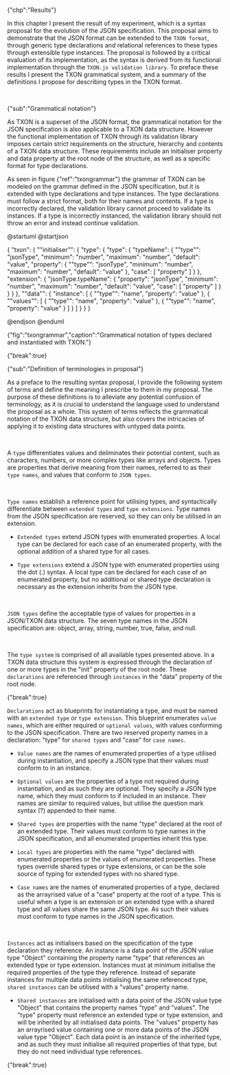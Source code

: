 {"chp":"Results"}

In this chapter I present the result of my experiment, which is a syntax proposal for the evolution of the JSON specification. This proposal aims to demonstrate that the JSON format can be extended to the `TXON format`, through generic type declarations and relational references to these types through extensible type instances. The proposal is followed by a critical evaluation of its implementation, as the syntax is derived from its functional implementation through the `TXON.js validation library`. To preface these results I present the TXON grammatical system, and a summary of the definitions I propose for describing types in the TXON format.

<br>

{"sub":"Grammatical notation"}

As TXON is a superset of the JSON format, the grammatical notation for the JSON specification is also applicable to a TXON data structure. However the functional implementation of TXON through its validation library imposes certain strict requirements on the structure, hierarchy and contents of a TXON data structure. These requirements include an initialiser property and data property at the root node of the structure, as well as a specific format for type declarations.

As seen in figure {"ref":"txongrammar"} the grammar of TXON can be modeled on the grammar defined in the JSON specification, but it is extended with type declarations and type instances. The type declarations must follow a strict format, both for their names and contents. If a type is incorrectly declared, the validation library cannot proceed to validate its instances. If a type is incorrectly instanced, the validation library should not throw an error and instead continue validation.

@startuml
@startjson

<style>
jsonDiagram {
    BackGroundColor transparent
    node {
        BackGroundColor white
        highlight {
            BackGroundColor #ffdc7d
        }
    }
}
</style>

{
    "txon": {
        "\"initialiser\"": {
            "type": {
                "type": {
                    "typeName": {
                        "\"type\"": "jsonType",
                        "minimum": "number",
                        "maximum": "number",
                        "default": "value",
                        "property": {
                            "\"type\"": "jsonType",
                            "minimum": "number",
                            "maximum": "number",
                            "default": "value"
                        },
                        "case": [
                            "property"
                        ]
                    }
                },
                "extension": {
                    "jsonType.typeName": {
                        "property": "jsonType",
                        "minimum": "number",
                        "maximum": "number",
                        "default": "value",
                        "case": [
                            "property"
                        ]
                    }
                }
            }
        },
        "\"data\"": {
            "instance": [
                {
                    "\"type\"": "name",
                    "property": "value"
                },
                {
                    "\"values\"": [
                        {
                            "\"type\"": "name",
                            "property": "value"
                        },
                        {
                            "\"type\"": "name",
                            "property": "value"
                        }
                    ]
                }
            ]
        }
    }
}

@endjson
@enduml

{"fig":"txongrammar","caption":"Grammatical notation of types declared and instantiated with TXON."}

{"break":true}

{"sub":"Definition of terminologies in proposal"}

As a preface to the resulting syntax proposal, I provide the following system of terms and define the meaning I prescribe to them in my proposal. The purpose of these definitions is to alleviate any potential confusion of terminology, as it is crucial to understand the language used to understand the proposal as a whole. This system of terms reflects the grammatical notation of the TXON data structure, but also covers the intricacies of applying it to existing data structures with untyped data points.

<br>

A `type` differentiates values and deliminates their potential content, such as characters, numbers, or more complex types like arrays and objects. Types are properties that derive meaning from their names, referred to as their `type names`, and values that conform to `JSON types`.

<br>

`Type names` establish a reference point for utilising types, and syntactically differentiate between `extended types` and `type extensions`. Type names from the JSON specification are reserved, so they can only be utilised in an extension.

- `Extended types` extend JSON types with enumerated properties. A local type can be declared for each case of an enumerated property, with the optional addition of a shared type for all cases.

- `Type extensions` extend a JSON type with enumerated properties using the dot (.) syntax. A local type can be declared for each case of an enumerated property, but no additional or shared type declaration is necessary as the extension inherits from the JSON type.

<br>

`JSON types` define the acceptable type of values for properties in a JSON/TXON data structure. The seven type names in the JSON specification are: object, array, string, number, true, false, and null.

<br>

The `type system` is comprised of all available types presented above. In a TXON data structure this system is expressed through the declaration of one or more types in the "init" property of the root node. These `declarations` are referenced through `instances` in the "data" property of the root node.

{"break":true}

`Declarations` act as blueprints for instantiating a type, and must be named with an `extended type` or `type extension`. This blueprint enumerates `value names`, which are either required or `optional values`, with values conforming to the JSON specification. There are two reserved property names in a declaration: "type" for `shared types` and "case" for `case names`.

- `Value names` are the names of enumerated properties of a type utilised during instantiation, and specify a JSON type that their values must conform to in an instance.

- `Optional values` are the properties of a type not required during instantiation, and as such they are optional. They specify a JSON type name, which they must conform to if included in an instance. Their names are similar to required values, but utilise the question mark syntax (?) appended to their name.

- `Shared types` are properties with the name "type" declared at the root of an extended type. Their values must conform to type names in the JSON specification, and all enumerated properties inherit this type.

- `Local types` are properties with the name "type" declared with enumerated properties or the values of enumerated properties. These types override shared types or type extensions, or can be the sole source of typing for extended types with no shared type.

- `Case names` are the names of enumerated properties of a type, declared as the arrayrised value of a "case" property at the root of a type. This is useful when a type is an extension or an extended type with a shared type and all values share the same JSON type. As such their values must conform to type names in the JSON specification.

<br>

`Instances` act as initialisers based on the specification of the type declaration they reference. An instance is a data point of the JSON value type "Object" containing the property name "type" that references an extended type or type extension. Instances must at minimum initialise the required properties of the type they reference. Instead of separate instances for multiple data points initialising the same referenced type, `shared instances` can be utilised with a "values" property name.

- `Shared instances` are initialised with a data point of the JSON value type "Object" that contains the property names "type" and "values". The "type" property must reference an extended type or type extension, and will be inherited by all initialised data points. The "values" property has an arrayrised value containing one or more data points of the JSON value type "Object". Each data point is an instance of the inherited type, and as such they must initialise all required properties of that type, but they do not need individual type references.

{"break":true}